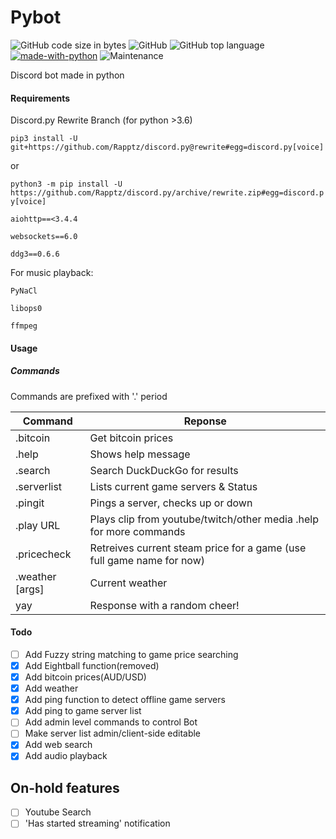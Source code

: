 # Pybot

![GitHub code size in bytes](https://img.shields.io/github/languages/code-size/Spcktr/PyBot.svg)
![GitHub](https://img.shields.io/github/license/spcktr/pybot.svg)
![GitHub top language](https://img.shields.io/github/languages/top/spcktr/pybot.svg)
[![made-with-python](https://img.shields.io/badge/Made%20with-Python-1f425f.svg)](https://www.python.org/)
![Maintenance](https://img.shields.io/maintenance/yes/2019.svg)

Discord bot made in python


#### Requirements

Discord.py Rewrite Branch (for python >3.6)

```pip3 install -U git+https://github.com/Rapptz/discord.py@rewrite#egg=discord.py[voice]```

or

```python3 -m pip install -U https://github.com/Rapptz/discord.py/archive/rewrite.zip#egg=discord.py[voice]```

```aiohttp==<3.4.4```

```websockets==6.0```

```ddg3==0.6.6```

For music playback:

```PyNaCl```

```libops0```

```ffmpeg```

#### Usage


##### Commands

Commands are prefixed with '.' period

| Command | Reponse  |
| -------- | -------- |
| .bitcoin     | Get bitcoin prices |
| .help  |  Shows help message |
| .search | Search DuckDuckGo for results |
| .serverlist | Lists current game servers & Status  |
| .pingit | Pings a server, checks up or down |
| .play URL | Plays clip from youtube/twitch/other media .help for more commands |
| .pricecheck | Retreives current steam price for a game (use full game name for now) |
| .weather <args> [args] | Current weather |
|  yay | Response with a random cheer!    |


#### Todo

- [ ] Add Fuzzy string matching to game price searching
- [x] Add Eightball function(removed)
- [x] Add bitcoin prices(AUD/USD)
- [x] Add weather
- [x] Add ping function to detect offline game servers
- [x] Add ping to game server list
- [ ] Add admin level commands to control Bot
- [ ] Make server list admin/client-side editable
- [x] Add web search
- [x] Add audio playback

## On-hold features

- [ ] Youtube Search
- [ ] 'Has started streaming' notification
